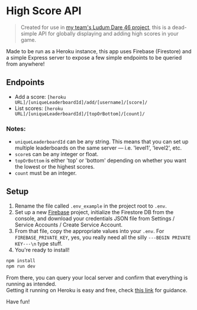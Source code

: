 # High Score API

> Created for use in [my team's Ludum Dare 46 project](https://ldjam.com/events/ludum-dare/46/final-flower-petals-of-a-lost-age), this is a dead-simple API for globally displaying and adding high scores in your game.

Made to be run as a Heroku instance, this app uses Firebase (Firestore) and a simple Express server to expose a few simple endpoints to be queried from anywhere!

## Endpoints

- Add a score: `[heroku URL]/[uniqueLeaderboardId]/add/[username]/[score]/`
- List scores: `[heroku URL]/[uniqueLeaderboardId]/[topOrBottom]/[count]/`

### Notes:
- `uniqueLeaderboardId` can be any string. This means that you can set up multiple leaderboards on the same server — i.e. 'level1', 'level2', etc.
- `score`s can be any integer or float.
- `topOrBottom` is either 'top' or 'bottom' depending on whether you want the lowest or the highest scores.
- `count` must be an integer.

## Setup

1. Rename the file called `.env_example` in the project root to `.env`.
1. Set up a new [Firebase](https://firebase.google.com/) project, initialize the Firestore DB from the console, and download your credentials JSON file from Settings / Service Accounts / Create Service Account.
1. From that file, copy the appropriate values into your `.env`. For `FIREBASE_PRIVATE_KEY`,  yes, you really need all the silly `---BEGIN PRIVATE KEY---\n` type stuff.
1. You're ready to install!
```bash
npm install
npm run dev
```

From there, you can query your local server and confirm that everything is running as intended.  
Getting it running on Heroku is easy and free, check [this link](https://devcenter.heroku.com/articles/deploying-nodejs) for guidance.

Have fun!
